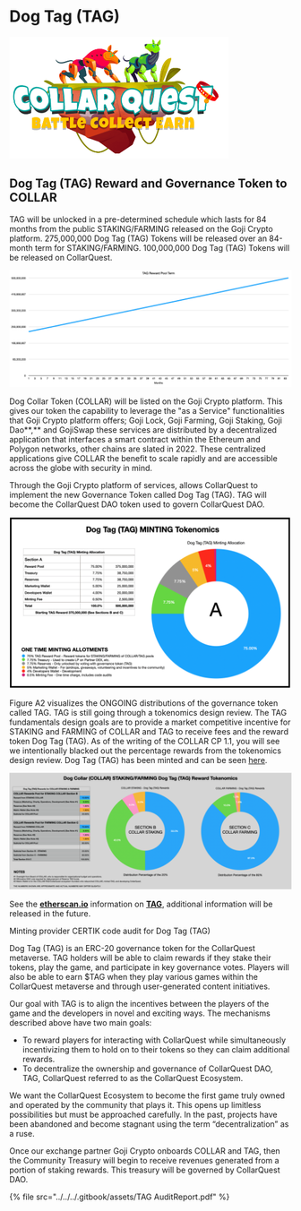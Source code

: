 # Dog Tag (TAG)

![CollarQuest a Metaverse Play2Earn Ecosystem](../../../.gitbook/assets/CollarQuest-SM.png)

## **Dog Tag (TAG) Reward and Governance Token to COLLAR**

TAG will be unlocked in a pre-determined schedule which lasts for 84 months from the public STAKING/FARMING released on the Goji Crypto platform.  275,000,000 Dog Tag (TAG) Tokens will be released over an 84-month term for STAKING/FARMING.  100,000,000 Dog Tag (TAG) Tokens will be released on CollarQuest.

![](../../../.gitbook/assets/TAG-Reward-Term.png)

Dog Collar Token (COLLAR) will be listed on the Goji Crypto platform. This gives our token the capability to leverage the "as a Service" functionalities that Goji Crypto platform offers; Goji Lock, Goji Farming, Goji Staking, Goji Dao**,** and GojiSwap these services are distributed by a decentralized application that interfaces a smart contract within the Ethereum and Polygon networks, other chains are slated in 2022. These centralized applications give COLLAR the benefit to scale rapidly and are accessible across the globe with security in mind.

Through the Goji Crypto platform of services, allows CollarQuest to implement the new Governance Token called Dog Tag (TAG). TAG will become the CollarQuest DAO token used to govern CollarQuest DAO.

![Figure A1 (SUBJECT TO CHANGE)](<../../../.gitbook/assets/image (3).png>)

Figure A2 visualizes the ONGOING distributions of the governance token called TAG.  TAG is still going through a tokenomics design review.  The TAG fundamentals design goals are to provide a market competitive incentive for STAKING and FARMING of COLLAR and TAG to receive fees and the reward token Dog Tag (TAG).  As of the writing of the COLLAR CP 1.1, you will see we intentionally blacked out the percentage rewards from the tokenomics design review.  Dog Tag (TAG) has been minted and can be seen [here](https://etherscan.io/token/0x7797c85b46f548eacc07c229f6cd207d6370442f).

![Figure A2 (SUBJECT TO CHANGE)](../../../.gitbook/assets/TAG-term.png)

See the [**etherscan.io**](https://etherscan.io/token/0x7797c85b46f548eacc07c229f6cd207d6370442f) information on [**TAG**](https://etherscan.io/token/0x7797c85b46f548eacc07c229f6cd207d6370442f), additional information will be released in the future.

Minting provider CERTIK code audit for Dog Tag (TAG)



Dog Tag (TAG) is an ERC-20 governance token for the CollarQuest metaverse. TAG holders will be able to claim rewards if they stake their tokens, play the game, and participate in key governance votes. Players will also be able to earn $TAG when they play various games within the CollarQuest metaverse and through user-generated content initiatives.

Our goal with TAG is to align the incentives between the players of the game and the developers in novel and exciting ways. The mechanisms described above have two main goals:&#x20;

* To reward players for interacting with CollarQuest while simultaneously incentivizing them to hold on to their tokens so they can claim additional rewards.
* To decentralize the ownership and governance of CollarQuest DAO, TAG, CollarQuest referred to as the CollarQuest Ecosystem.

We want the CollarQuest Ecosystem to become the first game truly owned and operated by the community that plays it.  This opens up limitless possibilities but must be approached carefully. In the past, projects have been abandoned and become stagnant using the term “decentralization” as a ruse.

Once our exchange partner Goji Crypto onboards COLLAR and TAG, then the Community Treasury will begin to receive revenues generated from a portion of staking rewards. This treasury will be governed by CollarQuest DAO.

{% file src="../../../.gitbook/assets/TAG AuditReport.pdf" %}
